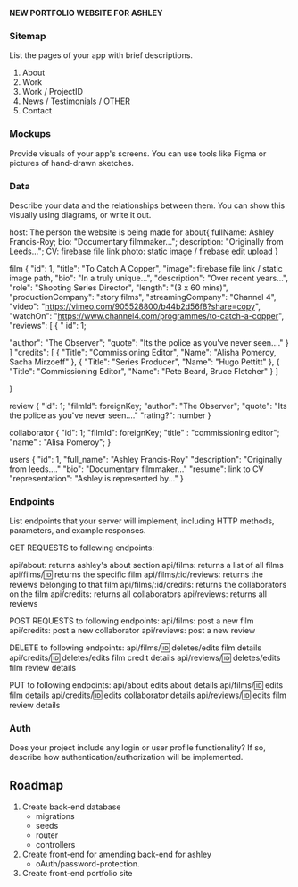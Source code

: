 **NEW PORTFOLIO WEBSITE FOR ASHLEY**

### Sitemap

List the pages of your app with brief descriptions.

1. About
2. Work
3. Work / ProjectID
4. News / Testimonials / OTHER
5. Contact

### Mockups

Provide visuals of your app's screens. You can use tools like Figma or pictures of hand-drawn sketches.

### Data

Describe your data and the relationships between them. You can show this visually using diagrams, or write it out.

host:
The person the website is being made for
about{
fullName: Ashley Francis-Roy;
bio: "Documentary filmmaker...";
description: "Originally from Leeds...";
CV: firebase file link
photo: static image / firebase edit upload
}

film {
"id": 1,
"title": "To Catch A Copper",
"image": firebase file link / static image path,
"bio": "In a truly unique...",
"description": "Over recent years...",
"role": "Shooting Series Director",
"length": "(3 x 60 mins)",
"productionCompany": "story films",
"streamingCompany": "Channel 4",
"video": "https://vimeo.com/905528800/b44b2d56f8?share=copy",
"watchOn": "https://www.channel4.com/programmes/to-catch-a-copper",
"reviews": [
{
" id": 1;

<!-- filmId: foreignKey; -->

"author": "The Observer";
"quote": "Its the police as you've never seen...."
}
]
"credits": [
{
"Title": "Commissioning Editor",
"Name": "Alisha Pomeroy, Sacha Mirzoeff"
},
{
"Title": "Series Producer",
"Name": "Hugo Pettitt"
},
{
"Title": "Commissioning Editor",
"Name": "Pete Beard, Bruce Fletcher"
}
]

}

review {
"id": 1;
"filmId": foreignKey;
"author": "The Observer";
"quote": "Its the police as you've never seen...."
"rating?": number
}

collaborator {
"id": 1;
"filmId": foreignKey;
"title" : "commissioning editor";
"name" : "Alisa Pomeroy";
}

users {
"id": 1,
"full_name": "Ashley Francis-Roy"
"description": "Originally from leeds...."
"bio": "Documentary filmmaker..."
"resume": link to CV
"representation": "Ashley is represented by..."
}

### Endpoints

List endpoints that your server will implement, including HTTP methods, parameters, and example responses.

GET REQUESTS to following endpoints:

api/about: returns ashley's about section
api/films: returns a list of all films
api/films/:id: returns the specific film
api/films/:id/reviews: returns the reviews belonging to that film
api/films/:id/credits: returns the collaborators on the film
api/credits: returns all collaborators
api/reviews: returns all reviews

POST REQUESTS to following endpoints:
api/films: post a new film
api/credits: post a new collaborator
api/reviews: post a new review

DELETE to following endpoints:
api/films/:id: deletes/edits film details
api/credits/:id: deletes/edits film credit details
api/reviews/:id: deletes/edits film review details

PUT to following endpoints:
api/about edits about details
api/films/:id: edits film details
api/credits/:id: edits collaborator details
api/reviews/:id: edits film review details

### Auth

Does your project include any login or user profile functionality? If so, describe how authentication/authorization will be implemented.

## Roadmap

1. Create back-end database
   - migrations
   - seeds
   - router
   - controllers
2. Create front-end for amending back-end for ashley
   - oAuth/password-protection.
3. Create front-end portfolio site
